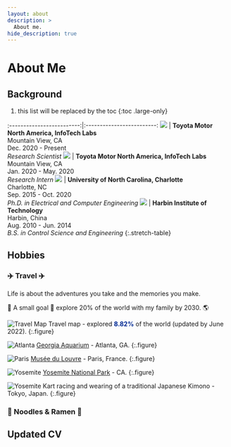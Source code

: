 ```yaml
---
layout: about
description: >
  About me.
hide_description: true
---
```


# About Me

<!--author-->

## Background
1. this list will be replaced by the toc
{:toc .large-only}

<style>
table {
    background-color: #cedbe0;
}
</style>

:-------------------------:|:-------------------------:
[![](assets/img/InfoTech_128.png)](https://amrd.toyota.com/division/itl/) |  **Toyota Motor North America, InfoTech Labs** <br> Mountain View, CA <br> Dec. 2020 - Present <br> *Research Scientist* 
[![](assets/img/InfoTech_128.png)](https://amrd.toyota.com/division/itl/) |  **Toyota Motor North America, InfoTech Labs** <br> Mountain View, CA <br> Jan. 2020 - May. 2020 <br> *Research Intern* 
[![](assets/img/UNCC_128.png)](https://www.charlotte.edu/) |  **University of North Carolina, Charlotte** <br> Charlotte, NC <br> Sep. 2015 - Oct. 2020 <br> *Ph.D. in Electrical and Computer Engineering* 
[![](assets/img/HIT_128.jpeg)](http://en.hit.edu.cn/) |  **Harbin Institute of Technology** <br> Harbin, China <br> Aug. 2010 - Jun. 2014 <br> *B.S. in Control Science and Engineering* 
{:.stretch-table}

## Hobbies

### ✈️ Travel ✈️

Life is about the adventures you take and the memories you make.

🚩 A small goal 🚩 explore 20% of the world with my family by 2030. 🌎

![Travel Map](assets/img/MyTravelMap.png)
Travel map - explored <span style="color:#002993">**8.82%**</span> of the world (updated by June 2022).
{:.figure}

![Atlanta](assets/img/travel/Atlanta.jpg)
[Georgia Aquarium](https://www.georgiaaquarium.org/) - Atlanta, GA.
{:.figure}

![Paris](assets/img/travel/paris.jpg)
[Musée du Louvre](https://www.louvre.fr/zh-hans) - Paris, France.
{:.figure}

![Yosemite](assets/img/travel/Yosemite.jpg)
[Yosemite National Park](https://www.nps.gov/yose/index.htm) - CA.
{:.figure}

![Yosemite](assets/img/travel/Tokyo.jpg)
Kart racing and wearing of a traditional Japanese Kimono - Tokyo, Japan.
{:.figure}

### 🍵 Noodles & Ramen 🍵

## Updated CV

